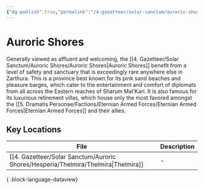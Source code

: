 ```yaml
---
{"dg-publish":true,"permalink":"/4-gazetteer/solar-sanctum/auroric-shores/auroric-shores/","noteIcon":""}
---
```


# Auroric Shores

Generally viewed as affluent and welcoming, the [[4. Gazetteer/Solar Sanctum/Auroric Shores/Auroric Shores\|Auroric Shores]] benefit from a level of safety and sanctuary that is exceedingly rare anywhere else in Zarthura. This is a province best known for its pink sand beaches and pleasure barges, which cater to the entertainment and comfort of diplomats from all across the Eastern reaches of Sharum Mal'Kari. It is also famous for its luxurious retirement villas, which house only the most favored amongst the [[5. Dramatis Personae/Factions/Eternian Armed Forces/Eternian Armed Forces\|Eternian Armed Forces]] and their allies. 

## Key Locations 

| File                                                                                  | Description |
| ------------------------------------------------------------------------------------- | ----------- |
| [[4. Gazetteer/Solar Sanctum/Auroric Shores/Hesperia/Thelmira/Thelmira\|Thelmira]] | \-          |

{ .block-language-dataview}